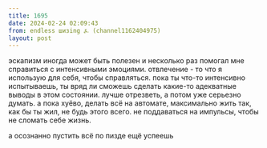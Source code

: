 ```yaml
---
title: 1695
date: 2024-02-24 02:09:43
from: endless шизing ⍼ (channel1162404975)
layout: post
---
```


эскапизм иногда может быть полезен и несколько раз помогал мне справиться с интенсивными эмоциями. отвлечение - то что я использую для себя, чтобы справляться. пока ты что-то интенсивно испытываешь, ты вряд ли сможешь сделать какие-то адекватные выводы в этом состоянии.
лучше отрезветь, а потом уже серьезно думать. а пока хуёво, делать всё на автомате, максимально жить так, как бы ты жил, не будь этого всего. не поддаваться на импульсы, чтобы не сломать себе жизнь.

а осознанно пустить всё по пизде ещё успеешь
